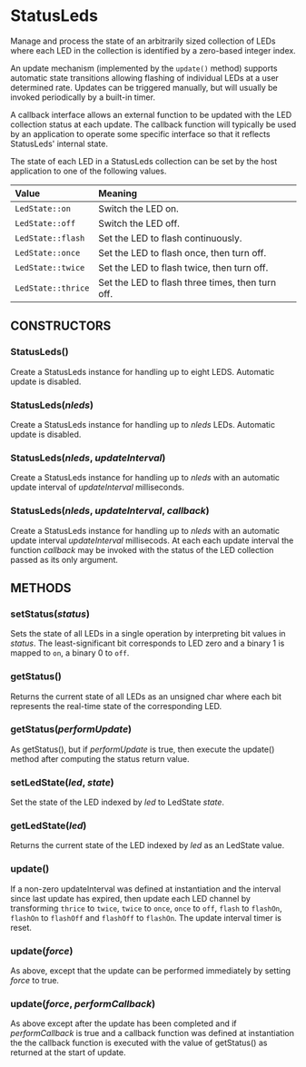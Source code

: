 # StatusLeds

Manage and process the state of an arbitrarily sized collection of LEDs
where each LED in the collection is identified by a zero-based integer
index.

An update mechanism (implemented by the ```update()``` method) supports
automatic state transitions allowing flashing of individual LEDs at a
user determined rate.
Updates can be triggered manually, but will usually be invoked
periodically by a built-in timer.

A callback interface allows an external function to be updated with the
LED collection status at each update.
The callback function will typically be used by an application to
operate some specific interface so that it reflects StatusLeds'
internal state.

The state of each LED in a StatusLeds collection can be set by the host
application to one of the following values.

| Value                    | Meaning |
| :---                     | :---    |
| ```LedState::on```       | Switch the LED on. |
| ```LedState::off```      | Switch the LED off. |
| ```LedState::flash```    | Set the LED to flash continuously. |
| ```LedState::once```     | Set the LED to flash once, then turn off. |
| ```LedState::twice```    | Set the LED to flash twice, then turn off. |
| ```LedState::thrice```   | Set the LED to flash three times, then turn off. |

## CONSTRUCTORS

### StatusLeds()

Create a StatusLeds instance for handling up to eight LEDS. Automatic
update is disabled.

### StatusLeds(*nleds*)

Create a StatusLeds instance for handling up to *nleds* LEDs.
Automatic update is disabled.

### StatusLeds(*nleds*, *updateInterval*)

Create a StatusLeds instance for handling up to *nleds* with an
automatic update interval of *updateInterval* milliseconds.

### StatusLeds(*nleds*, *updateInterval*, *callback*)

Create a StatusLeds instance for handling up to *nleds* with an
automatic update interval *updateInterval* millisecods. At each
each update interval the function *callback* may be invoked with
the status of the LED collection passed as its only argument.


## METHODS

### setStatus(*status*)

Sets the state of all LEDs in a single operation by interpreting bit
values in *status*. The least-significant bit corresponds to LED zero
and a binary 1 is mapped to ```on```, a binary 0 to ```off```.

### getStatus()

Returns the current state of all LEDs as an unsigned char where each bit
represents the real-time state of the corresponding LED.

### getStatus(*performUpdate*)

As getStatus(), but if *performUpdate* is true, then execute the
update() method after computing the status return value.

### setLedState(*led*, *state*)

Set the state of the LED indexed by *led* to LedState *state*.

### getLedState(*led*)

Returns the current state of the LED indexed by *led* as an LedState
value.

### update()

If a non-zero updateInterval was defined at instantiation and the
interval since last update has expired, then update each LED channel
by transforming ```thrice``` to ```twice```, ```twice``` to ```once```,
```once``` to ```off```, ```flash``` to ```flashOn```, ```flashOn```
to ```flashOff``` and ```flashOff``` to ```flashOn```.
The update interval timer is reset. 

### update(*force*)

As above, except that the update can be performed immediately by
setting *force* to true.

### update(*force*, *performCallback*)

As above except after the update has been completed and if
*performCallback* is true and a callback function was defined
at instantiation the the callback function is executed with the
value of getStatus() as returned at the start of update.

